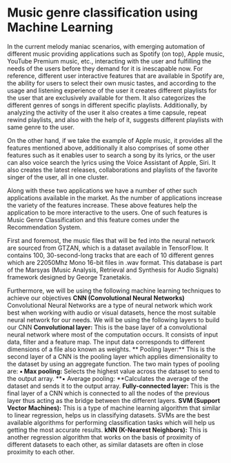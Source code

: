 # Music genre classification using Machine Learning 
In the current melody maniac scenarios, with emerging automation of different music providing applications such as Spotify (on top), Apple music, YouTube Premium music, etc., interacting with the user and fulfilling the needs of the users before they demand for it is inescapable now. For reference, different user interactive features that are available in Spotify are, the ability for users to select their own music tastes, and according to the usage and listening experience of the user it creates different playlists for the user that are exclusively available for them. It also categorizes the different genres of songs in different specific playlists. Additionally, by analyzing the activity of the user it also creates a time capsule, repeat rewind playlists, and also with the help of it, suggests different playlists with same genre to the user. 

On the other hand, if we take the example of Apple music, it provides all the features mentioned above, additionally it also comprises of some other features such as it enables user to search a song by its lyrics, or the user can also voice search the lyrics using the Voice Assistant of Apple, Siri. It also creates the latest releases, collaborations and playlists of the favorite singer of the user, all in one cluster.

Along with these two applications we have a number of other such applications available in the market. As the number of applications increase the variety of the features increase. These above features help the application to be more interactive to the users. One of such features is Music Genre Classification and this feature comes under the Recommendation System.

First and foremost, the music files that will be fed into the neural network are sourced from GTZAN, which is a dataset available in TensorFlow. It contains 100, 30-second-long tracks that are each of 10 different genres which are 22050Mhz Mono 16-bit files in .wav format. This database is part of the Marsyas (Music Analysis, Retrieval and Synthesis for Audio Signals) framework designed by George Tzanetakis.

Furthermore, we will be using the following machine learning techniques to achieve our objectives
	**CNN (Convolutional Neural Networks)**
	Convolutional Neural Networks are a type of neural network which work best when working with audio or visual datasets, hence the most suitable neural 		network for our needs. We will be using the following layers to build our CNN
       	**Convolutional layer:** This is the base layer of a convolutional neural network where most of the computation occurs. It consists of input data, filter 		and a feature map. The input data corresponds to different dimensions of a file also known as weights.
       ** Pooling layer:** This is the second layer of a CNN is the pooling layer which applies dimensionality to the dataset by using an aggregate function. The 		two main types of pooling are:
            **▪ Max pooling:** Selects the highest value across the dataset to send to the output array.
            **▪ Average pooling: **Calculates the average of the dataset and sends it to the output array.
	**Fully-connected layer:** This is the final layer of a CNN which is connected to all the nodes of the previous layer thus acting as the bridge between the 	  different layers.
**SVM (Support Vector Machines):** This is a type of machine learning algorithm that similar to linear regression, helps us in classifying datasets. SVMs 	are the best available algorithms for performing classification tasks which will help us getting the most accurate results.
**kNN (K-Nearest Neighbors):** This is another regression algorithm that works on the basis of proximity of different datasets to each other, as similar 		datasets are often in close proximity to each other.

